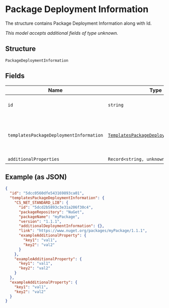
# Package Deployment Information

The structure contains Package Deployment Information along with Id.

*This model accepts additional fields of type unknown.*

## Structure

`PackageDeploymentInformation`

## Fields

| Name | Type | Tags | Description |
|  --- | --- | --- | --- |
| `id` | `string` | Required | Package Deployment Identifier |
| `templatesPackageDeploymentInformation` | [`TemplatesPackageDeploymentInformation`](../../doc/models/templates-package-deployment-information.md) | Required | This structure encapsulates all package deployment details. |
| `additionalProperties` | `Record<string, unknown>` | Optional | - |

## Example (as JSON)

```json
{
  "id": "5dcc0560dfe543169893ca01",
  "templatesPackageDeploymentInformation": {
    "CS_NET_STANDARD_LIB": {
      "id": "5dcd2b5893c3e31a206f30c4",
      "packageRepository": "NuGet",
      "packageName": "myPackage",
      "version": "1.1.1",
      "additionalDeploymentInformation": {},
      "link": "https://www.nuget.org/packages/myPackage/1.1.1",
      "exampleAdditionalProperty": {
        "key1": "val1",
        "key2": "val2"
      }
    },
    "exampleAdditionalProperty": {
      "key1": "val1",
      "key2": "val2"
    }
  },
  "exampleAdditionalProperty": {
    "key1": "val1",
    "key2": "val2"
  }
}
```

